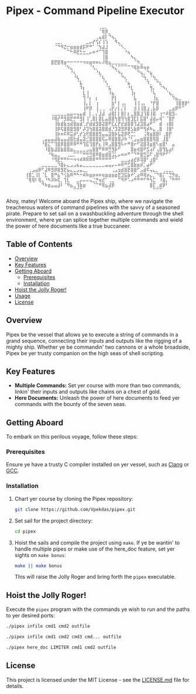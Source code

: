 # Pipex - Command Pipeline Executor
```
⠀⠀⠀⠀⠀⠀⠀⠀⠀⠀⠀⠀⠀⠀⠀⠀⠀⠀⠀⠀⠀⠀⠀⠀⠀⠀⠀⠀⠀⢀⣀⡀⠀⠀⠀⠀⠀⠀⠀⠀⠀⠀⠀⠀⠀⠀⠀⠀⠀⠀⠀⠀⠀⠀⠀⠀⠀⠀⠀⠀⠀⠀⠀⠀⠀
⠀⠀⠀⠀⠀⠀⠀⠀⠀⠀⠀⠀⠀⠀⠀⠀⠀⠀⠀⠀⠀⠀⠀⠀⠀⠀⠀⠀⠀⠈⢿⡿⡀⠀⠀⠀⠀⠀⠀⠀⠀⠀⠀⠀⠀⠀⠀⠀⠀⠀⠀⠀⠀⠀⠀⠀⠀⠀⠀⠀⠀⠀⠀⠀⠀
⠀⠀⠀⠀⠀⠀⠀⠀⠀⠀⠀⠀⠀⠀⠀⠀⠀⠀⠀⠀⠀⠀⠀⠀⠀⠀⠀⠀⢀⣤⣾⡇⠙⢦⡀⠀⠀⠀⠀⠀⠀⠀⠀⠀⠀⠀⠀⠀⠀⠀⠀⠀⠀⠀⠀⠀⠀⠀⠀⠀⠀⠀⠀⠀⠀
⠀⠀⠀⠀⠀⠀⠀⠀⠀⠀⠀⠀⠀⠀⠀⢀⣀⡀⠀⠀⠀⠀⠀⠀⠀⣀⡤⡞⢫⡎⢸⢱⠀⠀⠻⣄⠀⠀⠀⠀⠀⠀⠀⠀⠀⠀⠀⠀⠀⠀⠀⠀⠀⠀⠀⠀⠀⠀⠀⠀⠀⠀⠀⠀⠀
⠀⠀⠀⠀⠀⠀⠀⠀⠀⠀⠀⠀⠀⠀⠀⠈⠙⠻⣝⡒⣶⣶⣶⣾⡯⠟⠛⠁⠈⢳⣼⣸⠀⠀⠀⠈⠣⡀⠀⠀⠀⠀⠀⠀⠀⠀⠀⠀⠀⠀⠀⠀⠀⠀⠀⠀⠀⠀⠀⠀⠀⠀⠀⠀⠀
⠀⠀⠀⠀⠀⠀⠀⠀⠀⠀⠀⠀⠀⠀⠀⠀⠀⠀⠀⠉⠓⠿⣟⣓⣒⣀⡤⠶⠚⠉⢹⣿⠀⠀⠀⠀⠀⠘⢦⠀⠀⠀⠀⠀⠀⠀⠀⠀⠀⠀⠀⠀⠀⠀⠀⠀⠀⠀⠀⠀⠀⠀⠀⠀⠀
⠀⠀⠀⠀⠀⠀⠀⠀⠀⠀⠀⠀⠀⠀⠀⠀⠀⠀⠀⠀⠀⠀⠀⠀⠀⠀⠀⠀⠀⠀⢸⣿⠀⠀⠀⠀⠀⠀⠀⠳⣄⠀⠀⠀⠀⠀⠀⠀⠀⠀⠀⠀⠀⠀⠀⠀⠀⠀⠀⠀⠀⠀⠀⠀⠀
⠀⠀⠀⠀⠀⠀⠀⠀⠀⠀⠀⠀⠀⠀⣿⣟⣿⢿⣶⠒⠒⠒⠒⠒⠲⠶⣶⠶⠶⠦⠼⢿⣦⣀⣀⣀⣀⣀⠀⠀⠈⠳⣀⠀⠀⠀⠀⠀⠀⠀⠀⠀⠀⠀⠀⠀⠀⠀⠀⠀⠀⠀⠀⠀⠀
⠀⠀⠀⠀⠀⠀⠀⠀⠀⠀⠀⠀⠀⠀⠀⠀⠀⠀⠈⠳⣄⠀⠀⠀⠀⠀⠈⢣⡀⠀⠀⠀⠈⠳⣌⠉⠉⠉⠉⠙⢿⡷⠿⢶⡶⠀⠀⠀⠀⠀⠀⠀⠀⠀⠀⠀⠀⠀⠀⠀⠀⠀⠀⠀⠀
⠀⠀⠀⠀⠀⠀⠀⠀⠀⠀⠀⠀⠀⠀⠀⠀⠀⠀⠀⠀⠘⢆⠀⠀⠀⠀⠀⠀⠘⣆⠀⠀⠀⠀⠈⠳⡄⠀⠀⠀⠀⠙⢦⡀⠙⣦⠀⠀⠀⠀⠀⠀⠀⠀⠀⠀⠀⠀⠀⠀⠀⠀⠀⠀⠀
⠀⠀⠀⠀⠀⠀⠀⠀⠀⠀⠀⠀⠀⠀⠀⠀⠀⠀⠀⠀⠀⠘⢧⠀⠀⠀⠀⠀⠀⠈⢧⠀⠀⠀⠀⠀⠙⢆⠀⠀⠀⠀⠈⢳⡀⠈⢳⡀⠀⠀⠀⠀⠀⠀⠀⠀⠀⠀⠀⠀⠀⠀⠀⠀⠀
⠀⠀⠀⠀⠀⠀⠀⠀⠀⠀⠀⠀⠀⠀⠀⠀⠀⠀⠀⠀⠀⠀⠈⣧⠀⠀⠀⠀⠀⠀⠈⢣⠀⠀⠀⠀⠀⠈⣦⠀⠀⠀⠀⠀⠹⡀⠀⠙⣆⠀⠀⠀⠀⠀⠀⠀⠀⠀⠀⠀⠀⠀⠀⠀⠀
⠀⠀⠀⠀⠀⠀⠀⠀⠀⠀⠀⠀⠀⠀⠀⠀⠀⠀⠀⠀⠀⠀⠀⠹⡆⠀⠀⠀⠀⠀⠀⠈⣧⠀⠀⠀⠀⠀⠘⣇⠀⠀⠀⠀⠀⢻⡄⠀⠈⠳⡄⠀⠀⠀⠀⠀⠀⠀⠀⠀⠀⠀⠀⠀⠀
⠀⠀⠀⠀⠀⠀⠀⠀⠀⠀⠀⠀⠀⠀⠀⠀⠀⠀⠀⠀⠀⠀⠀⠀⣇⢸⠀⠀⠀⠀⠀⠀⠸⣦⠀⠀⠀⠀⠀⢸⡆⠀⠀⠀⠀⠈⢧⠀⠀⠀⠈⢦⡀⠀⠀⠀⠀⠀⠀⠀⠀⠀⠀⠀⠀
⠀⠀⠀⠀⠀⠀⠀⠀⠀⠀⠀⠀⠀⠀⠀⠀⠀⠀⠀⠀⠀⠀⠀⠀⢹⠘⡆⠀⡆⠀⠀⠀⠀⡟⡇⠀⠀⠀⠀⠀⣧⠀⠀⠀⠀⠀⢸⣆⠀⠀⠀⠀⠹⣦⣀⠀⠀⠀⠀⠀⠀⠀⠀⠀⠀
⠀⠀⠀⠀⠀⠀⠀⠀⠀⠀⠀⠀⠀⠀⠀⠀⠀⠀⠀⠀⠀⠀⠀⠀⢸⡄⡇⠀⢰⠀⠀⠀⠀⣷⠃⡇⢠⡄⠀⠀⢸⢸⢠⡄⠀⠘⡟⣿⠀⠀⠀⠀⠀⢸⣿⣿⡿⠃⠀⠀⠀⠀⠀⠀⠀
⠀⠀⠀⠀⠀⠀⠀⠀⠀⠀⠀⠀⠀⠀⠀⠀⠀⠀⠀⠀⠀⠀⠀⠀⢸⠟⡿⠀⢸⢀⢀⠀⢠⡟⡔⡇⡌⡇⠀⠀⣺⢸⢸⣿⣰⢀⣧⡿⠀⠀⠀⣀⣴⡿⠛⠉⠀⠀⠀⠀⠀⠀⠀⠀⠀
⠀⠀⠀⠀⠀⠀⠀⠀⠀⠀⠀⠀⠀⠀⢀⣀⣀⣀⣀⣤⣤⠤⢤⣤⣾⠀⡇⡀⡌⣸⣼⠀⣴⣿⡇⡇⣿⡇⡆⣀⣿⣿⣸⢹⣿⢸⣿⠀⢰⠒⠾⣿⣻⠄⠀⠀⠀⠀⠀⠀⠀⠀⠀⠀⠀
⠀⠀⠀⠀⠀⠀⠀⠀⠀⠀⠀⠀⠀⠀⠸⢿⡞⠛⣻⣿⣟⡛⠛⣻⡇⢸⢁⣿⡇⣿⣇⣤⣿⣿⢳⣿⢻⢳⣿⣹⣏⡇⣯⣿⠃⣼⣾⡤⢾⠁⠈⣿⡟⠀⠀⠀⠀⠀⠀⠀⠀⠀⠀⠀⠀
⠀⠀⠀⠀⠀⠀⠀⠀⠀⠀⠀⠀⠀⠀⠀⢸⣷⣾⣷⣲⣾⣿⣶⣾⢁⡞⣾⣾⣻⣿⣽⣿⠟⣏⣎⡟⣞⣾⣿⣿⢹⣼⣹⣿⣴⠟⠉⠀⣾⠀⢰⣿⡇⠀⠀⠀⠀⠀⠀⠀⠀⠀⠀⠀⠀
⠀⠀⠀⠀⠀⠀⠀⠀⠀⠀⠀⠀⠀⠀⠀⢸⡿⢯⣿⣿⣿⣻⣿⠃⡼⣹⢳⣿⣿⣽⣿⣿⣾⡘⣹⣽⣻⡿⣿⣣⣷⡿⠛⢻⡾⠷⣄⢀⣿⠀⢸⣿⠃⠀⠀⠀⠀⠀⠀⠀⠀⠀⠀⠀⠀
⠀⠀⠀⠀⠀⠀⠀⠀⠀⠀⠀⠀⠀⠀⠀⢸⡷⠶⠯⠿⣭⡾⢃⡞⣱⢟⣿⣿⣿⣻⣤⣤⣽⣿⡷⣧⣽⡿⢟⣉⡁⠀⠀⢨⢿⣶⣿⣿⠇⢀⣿⡟⠀⠀⠀⠀⠀⠀⠀⠀⠀⠀⠀⠀⠀
⠀⠀⠀⠀⠀⠀⠀⠀⠀⠀⠀⢀⣤⣤⣤⣼⣷⣤⣤⣼⣿⣗⣾⣤⣽⣊⣿⣿⣿⣿⢯⡤⠿⣿⣿⣿⡼⠷⠈⢃⣠⣤⣶⣿⣿⣿⢿⣿⠀⣸⣿⠁⠀⠀⠀⠀⠀⠀⠀⠀⠀⠀⠀⠀⠀
⠀⠀⠀⠀⠀⠀⠀⠀⠀⠀⠀⠘⣿⣍⠉⢹⣿⡿⣿⣿⠿⠿⠛⠛⢹⣯⢹⣿⡟⣆⢸⠿⣠⣿⣿⣻⠧⠖⠛⣿⠖⠋⣽⣿⢽⣶⣿⠣⣶⣿⠃⠀⣤⠀⠀⠀⠀⠀⠀⠀⠀⠀⠀⠀⠀
⠀⠀⠀⠀⠀⠀⠀⠀⠀⠀⠀⠀⠸⣿⣷⣼⣿⣷⣿⣿⣶⣄⣀⣀⣀⣠⣤⣿⣿⠛⠿⠿⣛⣻⡷⠋⠀⠀⠀⣿⣶⢾⣿⠟⣫⢴⠏⢠⣿⢻⣧⣴⠇⠀⠀⠀⠀⠀⠀⠀⠀⠀⠀⠀⠀
⠀⠀⠀⠀⠀⠀⠀⠀⠀⠀⠀⠀⠀⠘⢷⣤⣀⠀⠀⢀⣀⡉⠉⠉⠛⢛⣛⣿⠿⣿⣶⣾⣿⣩⣅⡤⠶⠶⠛⠉⠙⠛⣿⣛⣭⠏⢠⣿⠻⠟⠋⠁⠀⠀⠀⠀⠀⠀⠀⠀⠀⠀⠀⠀⠀
⠀⠀⠀⠀⠀⠀⠀⠀⠀⠀⠀⠀⠀⠀⠘⢻⣟⡛⠛⠓⠒⠲⠲⠾⠿⠿⠿⠿⠛⠛⠛⠛⠛⠉⠁⠀⣀⣀⣠⣴⣞⡿⢽⣿⠃⣰⣿⠃⠀⠀⠀⠀⠀⠀⠀⠀⠀⠀⠀⠀⠀⠀⠀⠀⠀
⠀⠀⠀⠀⠀⠀⠀⠀⠀⠀⠀⣀⣀⣀⣀⣀⠹⣿⡦⣄⣠⣠⣦⣤⣀⣀⣀⣀⣀⣀⣀⣤⣤⡤⠤⠶⠿⠛⣋⣿⣷⣶⡾⡁⣴⠟⠁⠀⠀⠀⠀⠀⠀⠀⠀⠀⠀⠀⠀⠀⠀⠀⠀⠀⠀
⠀⠀⠀⠀⠀⠀⠀⢀⣠⣴⡿⠋⣼⠿⣻⡿⣿⣻⣟⣦⣄⣀⣠⣤⣀⡀⠀⠀⠀⠀⠀⠀⠀⢀⣠⣲⣾⣿⣟⣿⣿⠋⣠⣾⠯⢤⣄⡀⠀⢀⣀⣀⡀⠀⠀⠀⠀⠀⠀⠀⠀⠀⠀⠀⠀
⠀⠀⠀⠀⠀⠀⢸⣿⣁⢸⡇⠈⣇⠀⣿⠛⣦⠙⢪⣷⠿⠛⠓⠒⠾⠷⣶⡶⠶⠶⢶⣶⣶⣶⣶⣟⣹⣯⣷⠞⢁⣴⠿⢿⡶⣄⡈⠙⣿⡍⠉⣙⡻⣶⡀⠀⠀⠀⠀⠀⠀⠀⠀⠀⠀
⠀⠀⠀⠀⠀⠀⠈⢿⢿⠇⢿⣄⠘⠳⠽⠷⢯⡀⢹⣇⠀⠀⣀⡤⠤⠤⢤⣈⡛⢶⣞⠁⢀⣀⠀⠉⠻⠟⠡⠴⠛⠛⠛⠋⠛⢳⣍⠀⠸⣿⡄⠈⠛⠛⠃⠀⠀⠀⠀⠀⠀⠀⠀⠀⠀
⠀⠀⠀⠀⠀⠀⠀⠀⠀⠀⠀⠙⠷⣶⣤⣤⣼⠇⠈⠻⣦⣀⢹⣷⣶⠀⠀⠈⠉⠛⢿⣦⣼⡿⠀⠀⠀⠀⠀⠀⠀⠀⠀⠀⠀⣿⣏⢀⣾⡿⠃⠀⠀⠀⠀⠀⠀⠀⠀⠀⠀⠀⠀⠀⠀
⠀⠀⠀⠀⠀⠀⠀⠀⠀⠀⠀⠀⠀⠀⠀⠀⠀⠀⠀⠀⠀⠉⠉⠉⠀⠀⠀⠀⠀⠀⠀⠀⠁⠀⠀⠀⠀⠀⠀⠀⠀⠀⠀⠀⠀⠀⠉⠉⠉⠀⠀⠀⠀⠀⠀⠀⠀⠀⠀⠀⠀⠀⠀⠀⠀
```


Ahoy, matey! Welcome aboard the Pipex ship, where we navigate the treacherous waters of command pipelines with the savvy of a seasoned pirate. Prepare to set sail on a swashbuckling adventure through the shell environment, where ye can splice together multiple commands and wield the power of here documents like a true buccaneer.

## Table of Contents

- [Overview](#overview)
- [Key Features](#key-features)
- [Getting Aboard](#getting-aboard)
  - [Prerequisites](#prerequisites)
  - [Installation](#installation)
- [Hoist the Jolly Roger!](#hoist-the-jolly-roger)
- [Usage](#usage)
- [License](#license)

## Overview

Pipex be the vessel that allows ye to execute a string of commands in a grand sequence, connecting their inputs and outputs like the rigging of a mighty ship. Whether ye be commandin' two cannons or a whole broadside, Pipex be yer trusty companion on the high seas of shell scripting.

## Key Features

- **Multiple Commands:** Set yer course with more than two commands, linkin' their inputs and outputs like chains on a chest of gold.
- **Here Documents:** Unleash the power of here documents to feed yer commands with the bounty of the seven seas.

## Getting Aboard

To embark on this perilous voyage, follow these steps:

### Prerequisites

Ensure ye have a trusty C compiler installed on yer vessel, such as [Clang](https://clang.llvm.org/) or [GCC](https://gcc.gnu.org/).

### Installation

1. Chart yer course by cloning the Pipex repository:

    ```bash
    git clone https://github.com/Vpekdas/pipex.git
    ```

2. Set sail for the project directory:

    ```bash
    cd pipex
    ```

3. Hoist the sails and compile the project using `make`. If ye be wantin' to handle multiple pipes or make use of the here_doc feature, set yer sights on `make bonus`:

    ```bash
    make || make bonus
    ```

    This will raise the Jolly Roger and bring forth the `pipex` executable.

## Hoist the Jolly Roger!

Execute the `pipex` program with the commands ye wish to run and the paths to yer desired ports:

```bash
./pipex infile cmd1 cmd2 outfile

./pipex infile cmd1 cmd2 cmd3 cmd... outfile

./pipex here_doc LIMITER cmd1 cmd2 outfile
```

## License

This project is licensed under the MIT License - see the [LICENSE.md](LICENSE.md) file for details.
